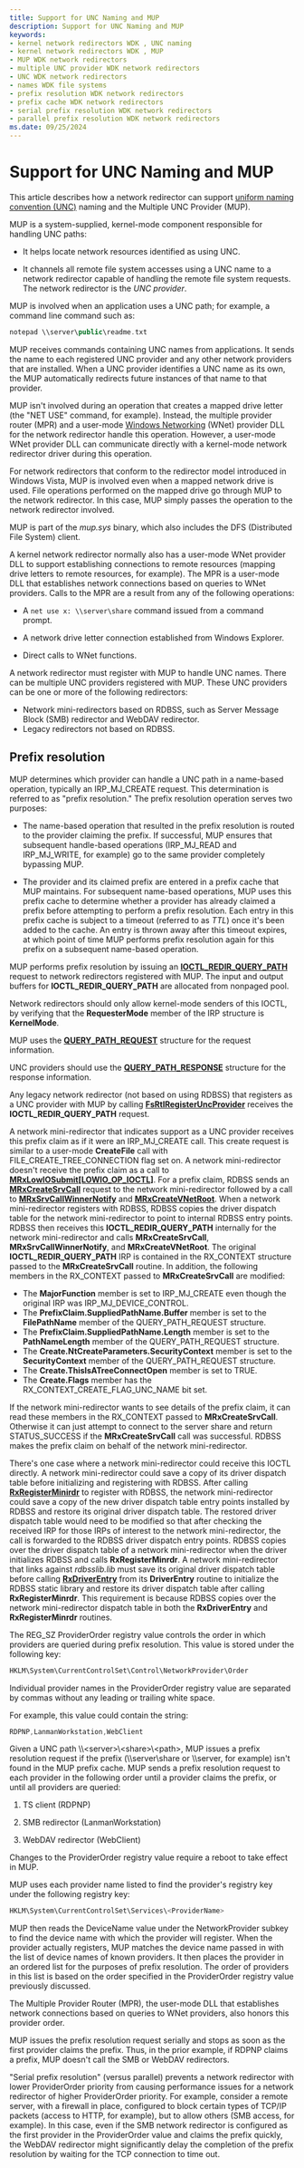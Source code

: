 ```yaml
---
title: Support for UNC Naming and MUP
description: Support for UNC Naming and MUP
keywords:
- kernel network redirectors WDK , UNC naming
- kernel network redirectors WDK , MUP
- MUP WDK network redirectors
- multiple UNC provider WDK network redirectors
- UNC WDK network redirectors
- names WDK file systems
- prefix resolution WDK network redirectors
- prefix cache WDK network redirectors
- serial prefix resolution WDK network redirectors
- parallel prefix resolution WDK network redirectors
ms.date: 09/25/2024
---
```


# Support for UNC Naming and MUP

This article describes how a network redirector can support [uniform naming convention (UNC)](/openspecs/windows_protocols/ms-dtyp/62e862f4-2a51-452e-8eeb-dc4ff5ee33cc) naming and the Multiple UNC Provider (MUP).

MUP is a system-supplied, kernel-mode component responsible for handling UNC paths:

* It helps locate network resources identified as using UNC.

* It channels all remote file system accesses using a UNC name to a network redirector capable of handling the remote file system requests. The network redirector is the *UNC provider*.

MUP is involved when an application uses a UNC path; for example, a command line command such as:

```cpp
notepad \\server\public\readme.txt
```

MUP receives commands containing UNC names from applications. It sends the name to each registered UNC provider and any other network providers that are installed. When a UNC provider identifies a UNC name as its own, the MUP automatically redirects future instances of that name to that provider.

MUP isn't involved during an operation that creates a mapped drive letter (the "NET USE" command, for example). Instead, the multiple provider router (MPR) and a user-mode [Windows Networking](/windows/win32/wnet/windows-networking-wnet-) (WNet) provider DLL for the network redirector handle this operation. However, a user-mode WNet provider DLL can communicate directly with a kernel-mode network redirector driver during this operation.

For network redirectors that conform to the redirector model introduced in Windows Vista, MUP is involved even when a mapped network drive is used. File operations performed on the mapped drive go through MUP to the network redirector. In this case, MUP simply passes the operation to the network redirector involved.

MUP is part of the *mup.sys* binary, which also includes the DFS (Distributed File System) client.

A kernel network redirector normally also has a user-mode WNet provider DLL to support establishing connections to remote resources (mapping drive letters to remote resources, for example). The MPR is a user-mode DLL that establishes network connections based on queries to WNet providers. Calls to the MPR are a result from any of the following operations:

* A ```net use x: \\server\share``` command issued from a command prompt.

* A network drive letter connection established from Windows Explorer.

* Direct calls to WNet functions.

A network redirector must register with MUP to handle UNC names. There can be multiple UNC providers registered with MUP. These UNC providers can be one or more of the following redirectors:

* Network mini-redirectors based on RDBSS, such as Server Message Block (SMB) redirector and WebDAV redirector.
* Legacy redirectors not based on RDBSS.

## Prefix resolution

MUP determines which provider can handle a UNC path in a name-based operation, typically an IRP_MJ_CREATE request. This determination is referred to as "prefix resolution." The prefix resolution operation serves two purposes:

* The name-based operation that resulted in the prefix resolution is routed to the provider claiming the prefix. If successful, MUP ensures that subsequent handle-based operations (IRP_MJ_READ and IRP_MJ_WRITE, for example) go to the same provider completely bypassing MUP.

* The provider and its claimed prefix are entered in a prefix cache that MUP maintains. For subsequent name-based operations, MUP uses this prefix cache to determine whether a provider has already claimed a prefix before attempting to perform a prefix resolution. Each entry in this prefix cache is subject to a timeout (referred to as *TTL*) once it's been added to the cache. An entry is thrown away after this timeout expires, at which point of time MUP performs prefix resolution again for this prefix on a subsequent name-based operation.

MUP performs prefix resolution by issuing an [**IOCTL_REDIR_QUERY_PATH**](/windows-hardware/drivers/ddi/ntifs/ni-ntifs-ioctl_redir_query_path) request to network redirectors registered with MUP. The input and output buffers for **IOCTL_REDIR_QUERY_PATH** are allocated from nonpaged pool.

Network redirectors should only allow kernel-mode senders of this IOCTL, by verifying that the **RequesterMode** member of the IRP structure is **KernelMode**.

MUP uses the [**QUERY_PATH_REQUEST**](/windows-hardware/drivers/ddi/ntifs/ns-ntifs-query_path_request) structure for the request information.

UNC providers should use the [**QUERY_PATH_RESPONSE**](/windows-hardware/drivers/ddi/ntifs/ns-ntifs-query_path_response) structure for the response information.

Any legacy network redirector (not based on using RDBSS) that registers as a UNC provider with MUP by calling [**FsRtlRegisterUncProvider**](/windows-hardware/drivers/ddi/ntifs/nf-ntifs-_fsrtl_advanced_fcb_header-fsrtlregisteruncprovider) receives the **IOCTL_REDIR_QUERY_PATH** request.

A network mini-redirector that indicates support as a UNC provider receives this prefix claim as if it were an IRP_MJ_CREATE call. This create request is similar to a user-mode **CreateFile** call with FILE_CREATE_TREE_CONNECTION flag set on. A network mini-redirector doesn't receive the prefix claim as a call to [**MRxLowIOSubmit\[LOWIO_OP_IOCTL\]**](./mrxlowiosubmit-lowio-op-ioctl-.md). For a prefix claim, RDBSS sends an [**MRxCreateSrvCall**](/windows-hardware/drivers/ddi/mrx/nc-mrx-pmrx_create_srvcall) request to the network mini-redirector followed by a call to [**MRxSrvCallWinnerNotify**](/windows-hardware/drivers/ddi/mrx/nc-mrx-pmrx_srvcall_winner_notify) and [**MRxCreateVNetRoot**](/windows-hardware/drivers/ddi/mrx/nc-mrx-pmrx_create_v_net_root). When a network mini-redirector registers with RDBSS, RDBSS copies the driver dispatch table for the network mini-redirector to point to internal RDBSS entry points. RDBSS then receives this **IOCTL_REDIR_QUERY_PATH** internally for the network mini-redirector and calls **MRxCreateSrvCall**, **MRxSrvCallWinnerNotify**, and **MRxCreateVNetRoot**. The original **IOCTL_REDIR_QUERY_PATH** IRP is contained in the RX_CONTEXT structure passed to the **MRxCreateSrvCall** routine. In addition, the following members in the RX_CONTEXT passed to **MRxCreateSrvCall** are modified:

* The **MajorFunction** member is set to IRP_MJ_CREATE even though the original IRP was IRP_MJ_DEVICE_CONTROL.
* The **PrefixClaim.SuppliedPathName.Buffer** member is set to the **FilePathName** member of the QUERY_PATH_REQUEST structure.
* The **PrefixClaim.SuppliedPathName.Length** member is set to the **PathNameLength** member of the QUERY_PATH_REQUEST structure.
* The **Create.NtCreateParameters.SecurityContext** member is set to the **SecurityContext** member of the QUERY_PATH_REQUEST structure.
* The **Create.ThisIsATreeConnectOpen** member is set to TRUE.
* The **Create.Flags** member has the RX_CONTEXT_CREATE_FLAG_UNC_NAME bit set.

If the network mini-redirector wants to see details of the prefix claim, it can read these members in the RX_CONTEXT passed to **MRxCreateSrvCall**. Otherwise it can just attempt to connect to the server share and return STATUS_SUCCESS if the **MRxCreateSrvCall** call was successful. RDBSS makes the prefix claim on behalf of the network mini-redirector.

There's one case where a network mini-redirector could receive this IOCTL directly. A network mini-redirector could save a copy of its driver dispatch table before initializing and registering with RDBSS. After calling [**RxRegisterMinirdr**](/windows-hardware/drivers/ddi/mrx/nf-mrx-rxregisterminirdr) to register with RDBSS, the network mini-redirector could save a copy of the new driver dispatch table entry points installed by RDBSS and restore its original driver dispatch table. The restored driver dispatch table would need to be modified so that after checking the received IRP for those IRPs of interest to the network mini-redirector, the call is forwarded to the RDBSS driver dispatch entry points. RDBSS copies over the driver dispatch table of a network mini-redirector when the driver initializes RDBSS and calls **RxRegisterMinrdr**. A network mini-redirector that links against *rdbsslib.lib* must save its original driver dispatch table before calling [**RxDriverEntry**](/windows-hardware/drivers/ddi/rxprocs/nf-rxprocs-rxdriverentry) from its **DriverEntry** routine to initialize the RDBSS static library and restore its driver dispatch table after calling **RxRegisterMinrdr**. This requirement is because RDBSS copies over the network mini-redirector dispatch table in both the **RxDriverEntry** and **RxRegisterMinrdr** routines.

The REG_SZ ProviderOrder registry value controls the order in which providers are queried during prefix resolution. This value is stored under the following key:

```cpp
HKLM\System\CurrentControlSet\Control\NetworkProvider\Order
```

Individual provider names in the ProviderOrder registry value are separated by commas without any leading or trailing white space.

For example, this value could contain the string:

```cpp
RDPNP,LanmanWorkstation,WebClient
```

Given a UNC path \\\\\<server>\\\<share>\\\<path>, MUP issues a prefix resolution request if the prefix (\\\\server\\share or \\\\server, for example) isn't found in the MUP prefix cache. MUP sends a prefix resolution request to each provider in the following order until a provider claims the prefix, or until all providers are queried:

1. TS client (RDPNP)

2. SMB redirector (LanmanWorkstation)

3. WebDAV redirector (WebClient)

Changes to the ProviderOrder registry value require a reboot to take effect in MUP.

MUP uses each provider name listed to find the provider's registry key under the following registry key:

```cpp
HKLM\System\CurrentControlSet\Services\<ProviderName>
```

MUP then reads the DeviceName value under the NetworkProvider subkey to find the device name with which the provider will register. When the provider actually registers, MUP matches the device name passed in with the list of device names of known providers. It then places the provider in an ordered list for the purposes of prefix resolution. The order of providers in this list is based on the order specified in the ProviderOrder registry value previously discussed.

The Multiple Provider Router (MPR), the user-mode DLL that establishes network connections based on queries to WNet providers, also honors this provider order.

MUP issues the prefix resolution request serially and stops as soon as the first provider claims the prefix. Thus, in the prior example, if RDPNP claims a prefix, MUP doesn't call the SMB or WebDAV redirectors.

"Serial prefix resolution" (versus parallel) prevents a network redirector with lower ProviderOrder priority from causing performance issues for a network redirector of higher ProviderOrder priority. For example, consider a remote server, with a firewall in place, configured to block certain types of TCP/IP packets (access to HTTP, for example), but to allow others (SMB access, for example). In this case, even if the SMB network redirector is configured as the first provider in the ProviderOrder value and claims the prefix quickly, the WebDAV redirector might significantly delay the completion of the prefix resolution by waiting for the TCP connection to time out.
